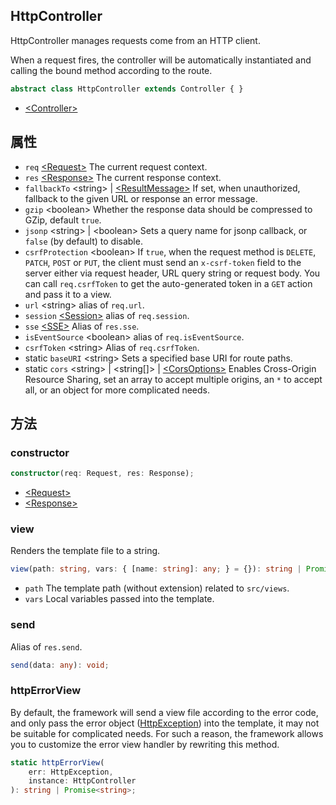 <!-- title: HttpController; order: 8 -->

## HttpController

HttpController manages requests come from an HTTP client.

When a request fires, the controller will be automatically instantiated and
calling the bound method according to the route.

```ts
abstract class HttpController extends Controller { }
```

- [\<Controller\>](./Controller)

## 属性

- `req` [\<Request\>](./Request) The current request context.
- `res` [\<Response\>](./Response) The current response context.
- `fallbackTo` \<string\> | [\<ResultMessage\>](./Controller#ResultMessage)
    If set, when unauthorized, fallback to the given URL or response an error
    message.
- `gzip` \<boolean\> Whether the response data should be compressed to GZip,
    default `true`.
- `jsonp` \<string\> | \<boolean\> Sets a query name for jsonp callback, or
    `false` (by default) to disable.
- `csrfProtection` \<boolean\> If `true`, when the request method is `DELETE`,
    `PATCH`, `POST` or `PUT`, the client must send an `x-csrf-token` field to
    the server either via request header, URL query string or request body. You
    can call `req.csrfToken` to get the auto-generated token in a `GET` action
    and pass it to a view.
- `url` \<string\> alias of `req.url`.
- `session` [\<Session\>](./Session) alias of `req.session`.
- `sse` [\<SSE\>](https://github.com/hyurl/sfn-sse/blob/master/src/index.ts#L14)
    Alias of `res.sse`.
- `isEventSource` \<boolean\> alias of `req.isEventSource`.
- `csrfToken` \<string\> Alias of `req.csrfToken`.
- static `baseURI` \<string\> Sets a specified base URI for route paths.
- static `cors` \<string\> | \<string[]\> |
    [\<CorsOptions\>](https://github.com/hyurl/sfn-cors/blob/master/index.d.ts#L51)
    Enables Cross-Origin Resource Sharing, set an array to accept multiple
    origins, an `*` to accept all, or an object for more complicated needs.

## 方法

### constructor

```ts
constructor(req: Request, res: Response);
```

- [\<Request\>](./Request)
- [\<Response\>](./Response)

### view

Renders the template file to a string.

```ts
view(path: string, vars: { [name: string]: any; } = {}): string | Promise<string>;
```

- `path` The template path (without extension) related to `src/views`.
- `vars` Local variables passed into the template.

### send

Alias of `res.send`.

```ts
send(data: any): void;
```

### httpErrorView

By default, the framework will send a view file according to the error code, and
only pass the error object ([HttpException](./HttpException)) into the template,
it may not be suitable for complicated needs. For such a reason, the framework
allows you to customize the error view handler by rewriting this method.

```ts
static httpErrorView(
    err: HttpException,
    instance: HttpController
): string | Promise<string>;
```
